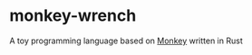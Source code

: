 # monkey-wrench
A toy programming language based on [Monkey](https://interpreterbook.com/) written in Rust
